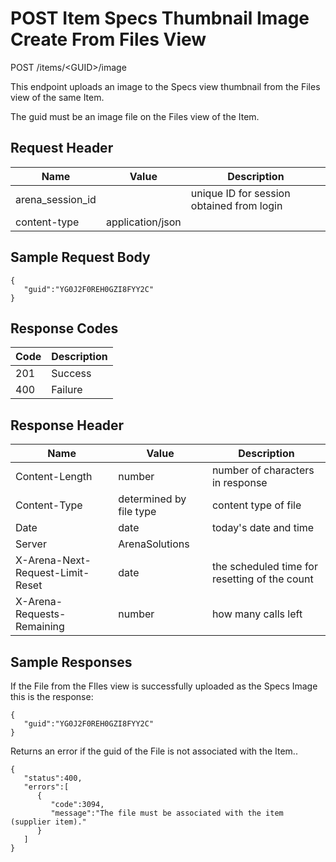 # POST Item Specs Thumbnail Image Create From Files View
POST /items/&lt;GUID&gt;/image

This endpoint uploads an image to the Specs view thumbnail from the Files view of the same Item.

The guid must be an image file on the Files view of the  Item.

## Request Header

| Name<br> | Value<br> | Description<br> |
|  --- |  --- |  --- | 
| arena_session_id<br> |   | unique ID for session obtained from login<br> |
| content-type<br> | application/json<br> |   |

## Sample Request Body 


```
{  
   "guid":"YG0J2F0REH0GZI8FYY2C"
}
```
## Response Codes

| Code<br> | Description<br> |
|  --- |  --- | 
| 201<br> | Success<br> |
| 400<br> | Failure<br> |

## Response Header

| Name<br> | Value<br> | Description<br> |
|  --- |  --- |  --- | 
| Content-Length<br> | number<br> | number of characters in response<br> |
| Content-Type<br> | determined by file type<br> | content type of file<br> |
| Date<br> | date<br> | today's date and time<br> |
| Server<br> | ArenaSolutions<br> |   |
| X-Arena-Next-Request-Limit-Reset<br> | date<br> | the scheduled time for resetting of the count<br> |
| X-Arena-Requests-Remaining<br> | number<br> | how many calls left<br> |

## Sample Responses
If the File from the FIles view is successfully uploaded as the Specs Image this is the response:

```
{
   "guid":"YG0J2F0REH0GZI8FYY2C"
}
```
Returns an error  if the guid of the File is not associated with the Item..

```
{  
   "status":400,
   "errors":[  
      {  
         "code":3094,
         "message":"The file must be associated with the item (supplier item)."
      }
   ]
}
```
